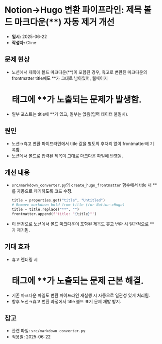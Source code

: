 # Notion→Hugo 변환 파이프라인: 제목 볼드 마크다운(**) 자동 제거 개선

- **일시:** 2025-06-22
- **작성자:** Cline

## 문제 현상

- 노션에서 제목에 볼드 마크다운(**)이 포함된 경우, 휴고로 변환된 마크다운의 frontmatter title에도 **가 그대로 남아있어, 웹페이지 <h1> 태그에 **가 노출되는 문제가 발생함.
- 일부 포스트는 title에 **가 있고, 일부는 없음(입력 데이터 불일치).

## 원인

- 노션→휴고 변환 파이프라인에서 title 값을 별도의 후처리 없이 frontmatter에 기록함.
- 노션에서 볼드로 입력된 제목이 그대로 마크다운 파일에 반영됨.

## 개선 내용

- `src/markdown_converter.py`의 `create_hugo_frontmatter` 함수에서 title 내 **를 자동으로 제거하도록 코드 수정.
  ```python
  title = properties.get("title", "Untitled")
  # Remove markdown bold from title (for Notion->Hugo)
  title = title.replace("**", "")
  frontmatter.append(f'title: "{title}"')
  ```
- 이 변경으로 노션에서 볼드 마크다운이 포함된 제목도 휴고 변환 시 일관적으로 **가 제거됨.

## 기대 효과

- 휴고 렌더링 시 <h1> 태그에 **가 노출되는 문제 근본 해결.
- 기존 마크다운 파일도 변환 파이프라인 재실행 시 자동으로 일관성 있게 처리됨.
- 향후 노션→휴고 변환 과정에서 title 볼드 표기 문제 재발 방지.

## 참고

- 관련 파일: `src/markdown_converter.py`
- 적용일: 2025-06-22
